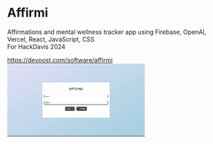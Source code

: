 # Affirmi
Affirmations and mental wellness tracker app using Firebase, OpenAI, Vercel, React, JavaScript, CSS  
For HackDavis 2024

https://devpost.com/software/affirmi  
![](https://github.com/walson6/affirmi-deploy/blob/main/affirmiDemo.gif)
